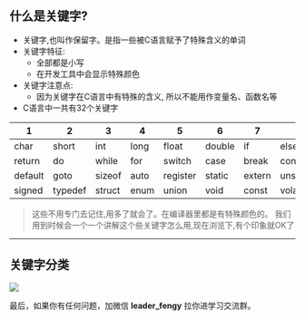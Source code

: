## 什么是关键字?

 - 关键字,也叫作保留字。是指一些被C语言赋予了特殊含义的单词
- 关键字特征:
  + 全部都是小写
  + 在开发工具中会显示特殊颜色
- 关键字注意点:
  + 因为关键字在C语言中有特殊的含义, 所以不能用作变量名、函数名等
- C语言中一共有32个关键字

| 1       | 2       | 3      | 4    | 5        | 6      | 7      | 8        |
| ------- | ------- | ------ | ---- | -------- | ------ | ------ | -------- |
| char    | short   | int    | long | float    | double | if     | else     |
| return  | do      | while  | for  | switch   | case   | break  | continue |
| default | goto    | sizeof | auto | register | static | extern | unsigned |
| signed  | typedef | struct | enum | union    | void   | const  | volatile |

>这些不用专门去记住,用多了就会了。在编译器里都是有特殊颜色的。 我们用到时候会一个一个讲解这个些关键字怎么用,现在浏览下,有个印象就OK了

---

## 关键字分类

![](https://img-blog.csdnimg.cn/img_convert/3f73cc45cf0a0bb4e4f0f1b9c972b2be.png)

最后，如果你有任何问题，加微信 **leader_fengy** 拉你进学习交流群。